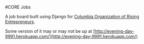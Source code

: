 #CORE Jobs

A job board built using Django for [Columbia Organization of Rising Entrepreneurs](http://www.columbia.edu/cu/core/).

Some version of it may or may not be up at [http://evening-day-9991.herokuapp.com/](http://evening-day-9991.herokuapp.com/)